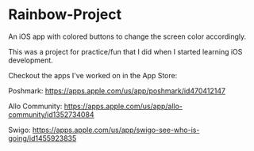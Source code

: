 # Rainbow-Project

An iOS app with colored buttons to change the screen color accordingly.

This was a project for practice/fun that I did when I started learning iOS development.

Checkout the apps I've worked on in the App Store:

Poshmark: https://apps.apple.com/us/app/poshmark/id470412147

Allo Community: https://apps.apple.com/us/app/allo-community/id1352734084

Swigo: https://apps.apple.com/us/app/swigo-see-who-is-going/id1455923835
